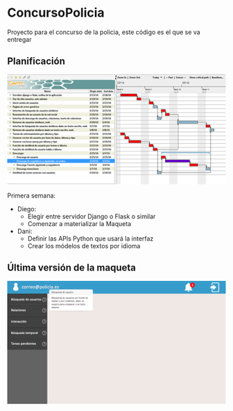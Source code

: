 # ConcursoPolicia
Proyecto para el concurso de la policia, este código es el que se va entregar

## Planificación
![Alt text](./ImagesMD/primerSprint.png?raw=true "Primer Sprint")

Primera semana:
* Diego:
	* Elegir entre servidor Django o Flask o similar
	* Comenzar a materializar la Maqueta
* Dani:
	* Definir las APIs Python que usará la interfaz
	* Crear los módelos de textos por idioma

## Última versión de la maqueta
![Alt text](./ImagesMD/maqueta.png?raw=true "Primer Sprint")
